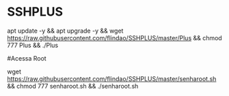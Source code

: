 # SSHPLUS

apt update -y && apt upgrade -y && wget https://raw.githubusercontent.com/flindao/SSHPLUS/master/Plus && chmod 777 Plus && ./Plus


#Acessa Root

wget https://raw.githubusercontent.com/flindao/SSHPLUS/master/senharoot.sh && chmod 777 senharoot.sh && ./senharoot.sh
